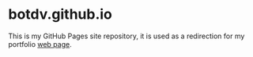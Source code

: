 # botdv.github.io

This is my GitHub Pages site repository, it is used as a redirection for my portfolio [web page](flowcv.me/botdv).
